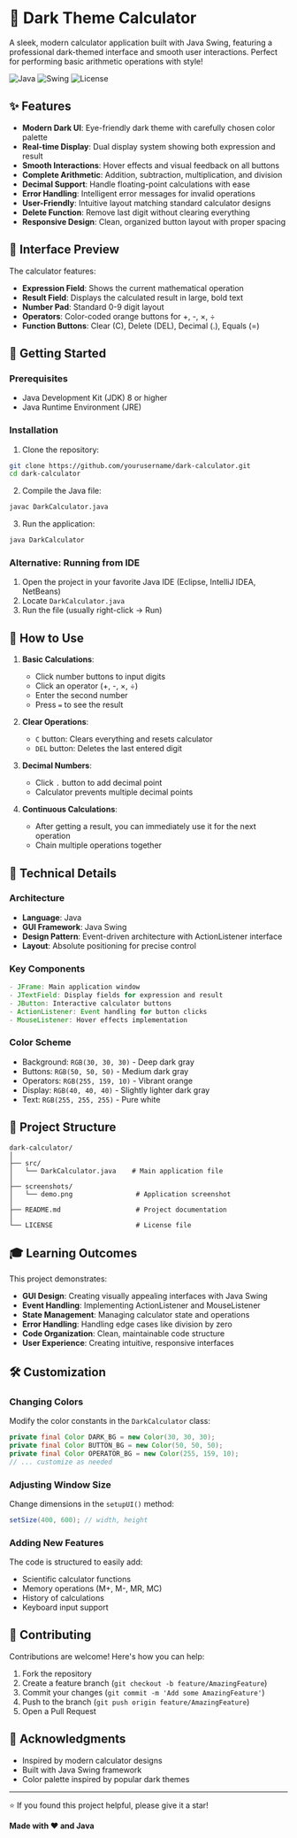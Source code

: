 # 🧮 Dark Theme Calculator

A sleek, modern calculator application built with Java Swing, featuring a professional dark-themed interface and smooth user interactions. Perfect for performing basic arithmetic operations with style!

![Java](https://img.shields.io/badge/Java-ED8B00?style=for-the-badge&logo=java&logoColor=white)
![Swing](https://img.shields.io/badge/Swing-GUI-blue?style=for-the-badge)
![License](https://img.shields.io/badge/License-MIT-green?style=for-the-badge)

## ✨ Features

- **Modern Dark UI**: Eye-friendly dark theme with carefully chosen color palette
- **Real-time Display**: Dual display system showing both expression and result
- **Smooth Interactions**: Hover effects and visual feedback on all buttons
- **Complete Arithmetic**: Addition, subtraction, multiplication, and division
- **Decimal Support**: Handle floating-point calculations with ease
- **Error Handling**: Intelligent error messages for invalid operations
- **User-Friendly**: Intuitive layout matching standard calculator designs
- **Delete Function**: Remove last digit without clearing everything
- **Responsive Design**: Clean, organized button layout with proper spacing

## 🎨 Interface Preview

The calculator features:
- **Expression Field**: Shows the current mathematical operation
- **Result Field**: Displays the calculated result in large, bold text
- **Number Pad**: Standard 0-9 digit layout
- **Operators**: Color-coded orange buttons for +, -, ×, ÷
- **Function Buttons**: Clear (C), Delete (DEL), Decimal (.), Equals (=)

## 🚀 Getting Started

### Prerequisites

- Java Development Kit (JDK) 8 or higher
- Java Runtime Environment (JRE)

### Installation

1. Clone the repository:
```bash
git clone https://github.com/yourusername/dark-calculator.git
cd dark-calculator
```

2. Compile the Java file:
```bash
javac DarkCalculator.java
```

3. Run the application:
```bash
java DarkCalculator
```

### Alternative: Running from IDE

1. Open the project in your favorite Java IDE (Eclipse, IntelliJ IDEA, NetBeans)
2. Locate `DarkCalculator.java`
3. Run the file (usually right-click → Run)

## 🎯 How to Use

1. **Basic Calculations**:
   - Click number buttons to input digits
   - Click an operator (+, -, ×, ÷)
   - Enter the second number
   - Press `=` to see the result

2. **Clear Operations**:
   - `C` button: Clears everything and resets calculator
   - `DEL` button: Deletes the last entered digit

3. **Decimal Numbers**:
   - Click `.` button to add decimal point
   - Calculator prevents multiple decimal points

4. **Continuous Calculations**:
   - After getting a result, you can immediately use it for the next operation
   - Chain multiple operations together

## 🔧 Technical Details

### Architecture

- **Language**: Java
- **GUI Framework**: Java Swing
- **Design Pattern**: Event-driven architecture with ActionListener interface
- **Layout**: Absolute positioning for precise control

### Key Components

```java
- JFrame: Main application window
- JTextField: Display fields for expression and result
- JButton: Interactive calculator buttons
- ActionListener: Event handling for button clicks
- MouseListener: Hover effects implementation
```

### Color Scheme

- Background: `RGB(30, 30, 30)` - Deep dark gray
- Buttons: `RGB(50, 50, 50)` - Medium dark gray
- Operators: `RGB(255, 159, 10)` - Vibrant orange
- Display: `RGB(40, 40, 40)` - Slightly lighter dark gray
- Text: `RGB(255, 255, 255)` - Pure white

## 📂 Project Structure

```
dark-calculator/
│
├── src/
│   └── DarkCalculator.java    # Main application file
│
├── screenshots/
│   └── demo.png                # Application screenshot
│
├── README.md                   # Project documentation
│
└── LICENSE                     # License file
```

## 🎓 Learning Outcomes

This project demonstrates:

- **GUI Design**: Creating visually appealing interfaces with Java Swing
- **Event Handling**: Implementing ActionListener and MouseListener
- **State Management**: Managing calculator state and operations
- **Error Handling**: Handling edge cases like division by zero
- **Code Organization**: Clean, maintainable code structure
- **User Experience**: Creating intuitive, responsive interfaces

## 🛠️ Customization

### Changing Colors

Modify the color constants in the `DarkCalculator` class:

```java
private final Color DARK_BG = new Color(30, 30, 30);
private final Color BUTTON_BG = new Color(50, 50, 50);
private final Color OPERATOR_BG = new Color(255, 159, 10);
// ... customize as needed
```

### Adjusting Window Size

Change dimensions in the `setupUI()` method:

```java
setSize(400, 600); // width, height
```

### Adding New Features

The code is structured to easily add:
- Scientific calculator functions
- Memory operations (M+, M-, MR, MC)
- History of calculations
- Keyboard input support

## 🤝 Contributing

Contributions are welcome! Here's how you can help:

1. Fork the repository
2. Create a feature branch (`git checkout -b feature/AmazingFeature`)
3. Commit your changes (`git commit -m 'Add some AmazingFeature'`)
4. Push to the branch (`git push origin feature/AmazingFeature`)
5. Open a Pull Request


## 🙏 Acknowledgments

- Inspired by modern calculator designs
- Built with Java Swing framework
- Color palette inspired by popular dark themes

---

⭐ If you found this project helpful, please give it a star!

**Made with ❤️ and Java**
